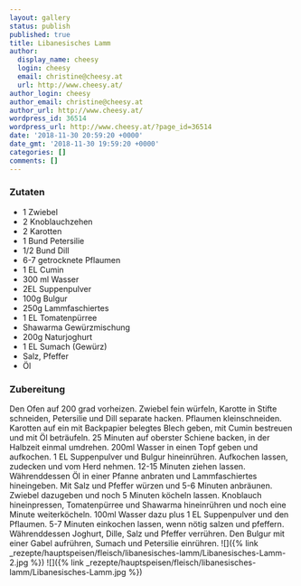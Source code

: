 ```yaml
---
layout: gallery
status: publish
published: true
title: Libanesisches Lamm
author:
  display_name: cheesy
  login: cheesy
  email: christine@cheesy.at
  url: http://www.cheesy.at/
author_login: cheesy
author_email: christine@cheesy.at
author_url: http://www.cheesy.at/
wordpress_id: 36514
wordpress_url: http://www.cheesy.at/?page_id=36514
date: '2018-11-30 20:59:20 +0000'
date_gmt: '2018-11-30 19:59:20 +0000'
categories: []
comments: []
---
```

### Zutaten
* 1 Zwiebel
* 2 Knoblauchzehen
* 2 Karotten
* 1 Bund Petersilie
* 1/2 Bund Dill
* 6-7 getrocknete Pflaumen
* 1 EL Cumin
* 300 ml Wasser
* 2EL Suppenpulver
* 100g Bulgur
* 250g Lammfaschiertes
* 1 EL Tomatenpürree
* Shawarma Gewürzmischung
* 200g Naturjoghurt
* 1 EL Sumach (Gewürz)
* Salz, Pfeffer
* Öl
### Zubereitung
Den Ofen auf 200 grad vorheizen. Zwiebel fein würfeln, Karotte in Stifte schneiden, Petersilie und Dill separate hacken. Pflaumen kleinschneiden.
Karotten auf ein mit Backpapier belegtes Blech geben, mit Cumin bestreuen und mit Öl beträufeln. 25 Minuten auf oberster Schiene backen, in der Halbzeit einmal umdrehen.
200ml Wasser in einen Topf geben und aufkochen. 1 EL Suppenpulver und Bulgur hineinrühren. Aufkochen lassen, zudecken und vom Herd nehmen. 12-15 Minuten ziehen lassen.
Währenddessen Öl in einer Pfanne anbraten und Lammfaschiertes hineingeben. Mit Salz und Pfeffer würzen und 5-6 Minuten anbräunen. Zwiebel dazugeben und noch 5 Minuten köcheln lassen. Knoblauch hineinpressen, Tomatenpürree und Shawarma hineinrühren und noch eine Minute weiterköcheln. 100ml Wasser dazu plus 1 EL Suppenpulver und den Pflaumen. 5-7 Minuten einkochen lassen, wenn nötig salzen und pfeffern.
Währenddessen Joghurt, Dille, Salz und Pfeffer verrühren.
Den Bulgur mit einer Gabel aufrühren, Sumach und Petersilie einrühren.
![]({% link _rezepte/hauptspeisen/fleisch/libanesisches-lamm/Libanesisches-Lamm-2.jpg %})
![]({% link _rezepte/hauptspeisen/fleisch/libanesisches-lamm/Libanesisches-Lamm.jpg %})
